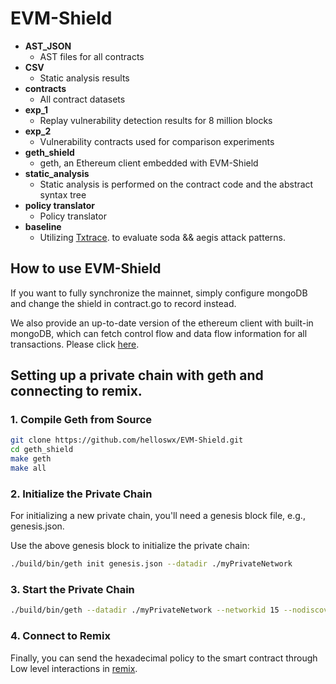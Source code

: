 # EVM-Shield

- **AST_JSON**
  - AST files for all contracts
- **CSV**
  - Static analysis results
- **contracts**
  - All contract datasets
- **exp_1**
  - Replay vulnerability detection results for 8 million blocks
- **exp_2**
  - Vulnerability contracts used for comparison experiments
- **geth_shield**
  - geth, an Ethereum client embedded with EVM-Shield
- **static_analysis**
  - Static analysis is performed on the contract code and the abstract syntax tree
- **policy translator**
  - Policy translator
- **baseline**
  - Utilizing [Txtrace](https://github.com/BLOCK-GPT-NEW/Txtrace). to evaluate soda && aegis attack patterns.
  


## How to use EVM-Shield

If you want to fully synchronize the mainnet, simply configure mongoDB and change the shield in contract.go to record instead.

We also provide an up-to-date version of the ethereum client with built-in mongoDB, which can fetch control flow and data flow information for all transactions.
Please click [here](https://github.com/BLOCK-GPT-NEW/Txtrace).

## Setting up a private chain with geth and connecting to remix.

### 1. Compile Geth from Source

```bash
git clone https://github.com/helloswx/EVM-Shield.git
cd geth_shield
make geth
make all
```
### 2. Initialize the Private Chain
For initializing a new private chain, you'll need a genesis block file, e.g., genesis.json.

Use the above genesis block to initialize the private chain:
```bash
./build/bin/geth init genesis.json --datadir ./myPrivateNetwork
```

### 3. Start the Private Chain

```bash
./build/bin/geth --datadir ./myPrivateNetwork --networkid 15 --nodiscover --rpc --rpcapi="personal,db,eth,net,web3,txpool,miner" --rpcport "8545" --rpcaddr "127.0.0.1" --rpccorsdomain "*" --allow-insecure-unlock console
```
### 4. Connect to Remix
Finally, you can send the hexadecimal policy to the smart contract through Low level interactions in [remix](https://remix.ethereum.org/).

